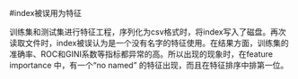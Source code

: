 #index被误用为特征

训练集和测试集进行特征工程，序列化为csv格式时，将index写入了磁盘。再次读取文件时，index被误认为是一个没有名字的特征使用。在结果方面，训练集的准确率、ROC和GINI系数等指标都异常的高。所以出现的现象时，在feature importance 中，有一个“no named” 的特征出现，而且在特征排序中排第一位。